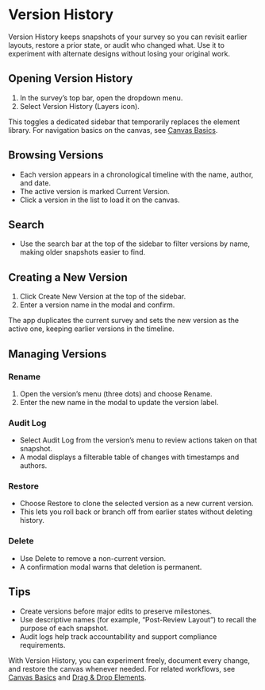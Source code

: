 # Version History

Version History keeps snapshots of your survey so you can revisit earlier layouts, restore a prior state, or audit who changed what. Use it to experiment with alternate designs without losing your original work.

## Opening Version History

1. In the survey’s top bar, open the dropdown menu.
2. Select Version History (Layers icon).

This toggles a dedicated sidebar that temporarily replaces the element library. For navigation basics on the canvas, see [Canvas Basics](canvas-basics.md).

## Browsing Versions

- Each version appears in a chronological timeline with the name, author, and date.
- The active version is marked Current Version.
- Click a version in the list to load it on the canvas.

## Search

- Use the search bar at the top of the sidebar to filter versions by name, making older snapshots easier to find.

## Creating a New Version

1. Click Create New Version at the top of the sidebar.
2. Enter a version name in the modal and confirm.

The app duplicates the current survey and sets the new version as the active one, keeping earlier versions in the timeline.

## Managing Versions

### Rename

1. Open the version’s menu (three dots) and choose Rename.
2. Enter the new name in the modal to update the version label.

### Audit Log

- Select Audit Log from the version’s menu to review actions taken on that snapshot.
- A modal displays a filterable table of changes with timestamps and authors.

### Restore

- Choose Restore to clone the selected version as a new current version.
- This lets you roll back or branch off from earlier states without deleting history.

### Delete

- Use Delete to remove a non-current version.
- A confirmation modal warns that deletion is permanent.

## Tips

- Create versions before major edits to preserve milestones.
- Use descriptive names (for example, “Post-Review Layout”) to recall the purpose of each snapshot.
- Audit logs help track accountability and support compliance requirements.

With Version History, you can experiment freely, document every change, and restore the canvas whenever needed. For related workflows, see [Canvas Basics](canvas-basics.md) and [Drag & Drop Elements](drag-and-drop.md).
